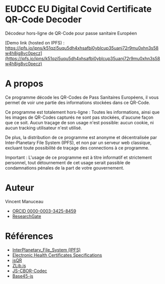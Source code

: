 # EUDCC EU Digital Covid Certificate QR-Code Decoder 
Décodeur hors-ligne de QR-Code pour passe sanitaire Européen

[Demo link (hosted on IPFS) : https://ipfs.io/ipns/k51qzi5uqu5dh4xhsafbi0yblcup35uanj72r9mu0xhn3s58w4h8ig8vc0pecz](https://ipfs.io/ipns/k51qzi5uqu5dh4xhsafbi0yblcup35uanj72r9mu0xhn3s58w4h8ig8vc0pecz)

# A propos
Ce programme décode les QR-Codes de Pass Sanitaires Européens, il vous permet de voir une partie des informations stockées dans ce QR-Code.

Ce programme est totalement hors-ligne : Toutes les informations, ainsi que les images de QR-Codes capturés ne sont pas stockées, d'aucune façon que ce soit. Aucun traçage de son usage n'est possible: aucun cookie, ni aucun tracking utilisateur n'est utilisé.

De plus, la distribution de ce programme est anonyme et décentralisée par Inter-Planetary File System (IPFS), et non par un serveur web classique, excluant toute possibilité de traçage des connections à ce programme.

Important : L'usage de ce programme est à titre informatif et strictement personnel, tout détournement de cet usage serait passible de condamnations pénales de la part de votre gouvernement.

# Auteur
Vincent Manuceau
* [ORCID 0000-0003-3425-8459](https://orcid.org/0000-0003-3425-8459)
* [ResearchGate](https://www.researchgate.net/profile/Vincent-Manuceau)
    
# Références
* [InterPlanetary_File_System (IPFS)](https://fr.wikipedia.org/wiki/InterPlanetary_File_System)
* [Electronic Health Certificates Specifications](https://github.com/ehn-dcc-development/hcert-spec/releases/download/1.0.5/dgc_spec-1.0.5-final.pdf)
* [jsQR](https://github.com/cozmo/jsQR)
* [ZLib.js](https://github.com/imaya/zlib.js)
* [JS-CBOR-Codec](https://github.com/shanewholloway/js-cbor-codec)
* [Base45-js](https://github.com/gilbsgilbs/base45-js)
